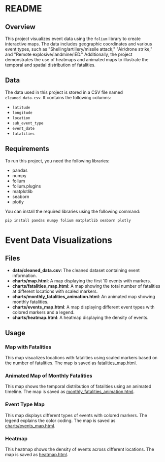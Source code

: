 # README

## Overview

This project visualizes event data using the `folium` library to create interactive maps. The data includes geographic coordinates and various event types, such as "Shelling/artillery/missile attack," "Air/drone strike," and "Remote explosive/landmine/IED." Additionally, the project demonstrates the use of heatmaps and animated maps to illustrate the temporal and spatial distribution of fatalities.

## Data

The data used in this project is stored in a CSV file named `cleaned_data.csv`. It contains the following columns:

- `latitude`
- `longitude`
- `location`
- `sub_event_type`
- `event_date`
- `fatalities`

## Requirements

To run this project, you need the following libraries:

- pandas
- numpy
- folium
- folium.plugins
- matplotlib
- seaborn
- plotly

You can install the required libraries using the following command:

```sh
pip install pandas numpy folium matplotlib seaborn plotly
```

# Event Data Visualizations

## Files

- **data/cleaned_data.csv**: The cleaned dataset containing event information.
- **charts/map.html**: A map displaying the first 10 events with markers.
- **charts/fatalities_map.html**: A map showing the total number of fatalities at different locations with scaled markers.
- **charts/monthly_fatalities_animation.html**: An animated map showing monthly fatalities.
- **charts/events_map.html**: A map displaying different event types with colored markers and a legend.
- **charts/heatmap.html**: A heatmap displaying the density of events.

## Usage

### Map with Fatalities

This map visualizes locations with fatalities using scaled markers based on the number of fatalities. The map is saved as [fatalities_map.html](https://annashliapkina.github.io/Ukraine_under_attack/charts/fatalities_map.html).

### Animated Map of Monthly Fatalities

This map shows the temporal distribution of fatalities using an animated timeline. The map is saved as [monthly_fatalities_animation.html](https://annashliapkina.github.io/Ukraine_under_attack/charts/monthly_fatalities_animation.html).

### Event Type Map

This map displays different types of events with colored markers. The legend explains the color coding. The map is saved as [charts/events_map.html](https://annashliapkina.github.io/Ukraine_under_attack/charts/events_map.html).

### Heatmap

This heatmap shows the density of events across different locations. The map is saved as [heatmap.html](https://annashliapkina.github.io/Ukraine_under_attack/charts/heatmap.html).

